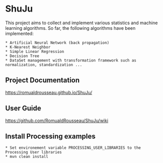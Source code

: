 # ShuJu

This project aims to collect and implement various statistics and machine learning algorithms. So far, the following algorithms have been implemented:

	* Artificial Neural Network (back propagation)
	* K-Nearest Neighbor
	* Simple Linear Regression
	* Decision Tree
	* DataSet management with transformation framework such as normalization, standardization ...

## Project Documentation
https://romualdrousseau.github.io/ShuJu/

## User Guide
https://github.com/RomualdRousseau/ShuJu/wiki

## Install Processing examples
	* Set environement variable PROCESSING_USER_LIBRARIES to the Processing User libraries
	* mvn clean install
